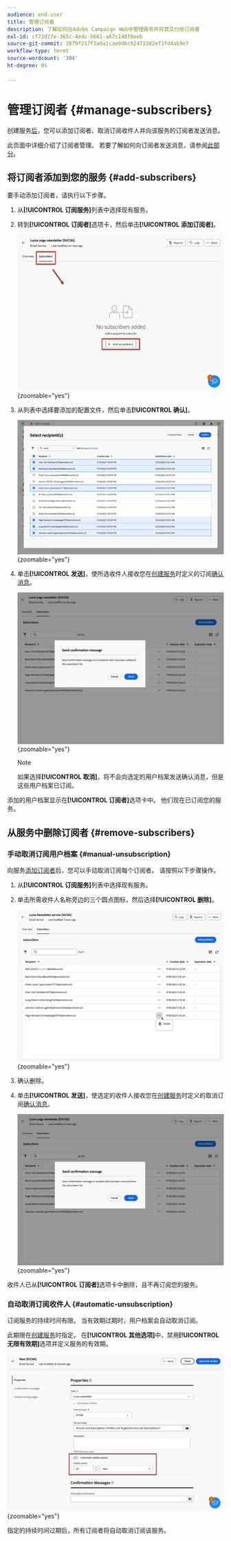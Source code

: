 ```yaml
---
audience: end-user
title: 管理订阅者
description: 了解如何在Adobe Campaign Web中管理服务并将其交付给订阅者
exl-id: cf72d27e-365c-4edc-b661-a67c148f0eeb
source-git-commit: 3879f217f3a6a1cae0d6c924733d2ef1fd4ab9e7
workflow-type: tm+mt
source-wordcount: '304'
ht-degree: 0%

---
```


# 管理订阅者 {#manage-subscribers}

创建服务[后](manage-services.md#create-service)，您可以添加订阅者、取消订阅收件人并向该服务的订阅者发送消息。

此页面中详细介绍了订阅者管理。 若要了解如何向订阅者发送消息，请参阅[此部分](../msg/send-to-subscribers.md)。

## 将订阅者添加到您的服务 {#add-subscribers}

要手动添加订阅者，请执行以下步骤。

1. 从&#x200B;**[!UICONTROL 订阅服务]**&#x200B;列表中选择现有服务。

1. 转到&#x200B;**[!UICONTROL 订阅者]**&#x200B;选项卡，然后单击&#x200B;**[!UICONTROL 添加订阅者]**。

   ![](assets/service-subscribers-tab.png){zoomable="yes"}

1. 从列表中选择要添加的配置文件，然后单击&#x200B;**[!UICONTROL 确认]**。

   ![](assets/service-subscribers-select-profiles.png){zoomable="yes"}

1. 单击&#x200B;**[!UICONTROL 发送]**<!--if you click cancel, does it mean that no message is sent but recipients are still subscribed, or they are not subscribed? it's 2 different actions in the console)-->，使所选收件人接收您在[创建服务](manage-services.md#create-service)时定义的订阅[确认消息](manage-services.md#create-confirmation-message)。

   ![](assets/service-subscribers-confirmation-msg.png){zoomable="yes"}

   >[!NOTE]
   >
   >如果选择&#x200B;**[!UICONTROL 取消]**，将不会向选定的用户档案发送确认消息，但是这些用户档案已订阅。

添加的用户档案显示在&#x200B;**[!UICONTROL 订阅者]**&#x200B;选项卡中。 他们现在已订阅您的服务。

## 从服务中删除订阅者 {#remove-subscribers}

### 手动取消订阅用户档案 {#manual-unsubscription}

向服务[添加订阅者](#add-subscribers)后，您可以手动取消订阅每个订阅者。 请按照以下步骤操作。

1. 从&#x200B;**[!UICONTROL 订阅服务]**&#x200B;列表中选择现有服务。

1. 单击所需收件人名称旁边的三个圆点图标，然后选择&#x200B;**[!UICONTROL 删除]**。

   ![](assets/service-subscribers-delete.png){zoomable="yes"}

1. 确认删除。

1. 单击&#x200B;**[!UICONTROL 发送]**，使选定的收件人接收您在[创建服务](manage-services.md#create-service)时定义的取消订阅[确认消息](manage-services.md#create-confirmation-message)。

   ![](assets/service-subscribers-delete-confirmation.png){zoomable="yes"}

收件人已从&#x200B;**[!UICONTROL 订阅者]**&#x200B;选项卡中删除，且不再订阅您的服务。

### 自动取消订阅收件人 {#automatic-unsubscription}

订阅服务的持续时间有限。 当有效期过期时，用户档案会自动取消订阅。

此期限在[创建服务](manage-services.md#create-service)时指定。 在&#x200B;**[!UICONTROL 其他选项]**&#x200B;中，禁用&#x200B;**[!UICONTROL 无限有效期]**&#x200B;选项并定义服务的有效期。

![](assets/service-create-validity-period.png){zoomable="yes"}

指定的持续时间过期后，所有订阅者将自动取消订阅该服务。
